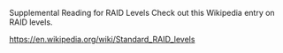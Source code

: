 Supplemental Reading for RAID Levels
Check out this Wikipedia entry on RAID levels.

https://en.wikipedia.org/wiki/Standard_RAID_levels